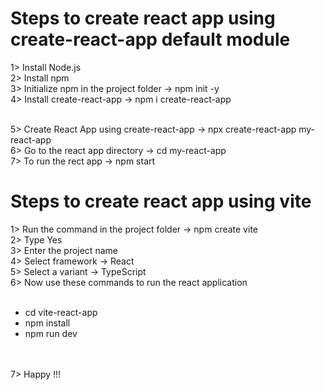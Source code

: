 # Steps to create react app using create-react-app default module

1> Install Node.js <br>
2> Install npm <br>
3> Initialize npm in the project folder -> npm init -y <br>
4> Install create-react-app -> npm i create-react-app <br><br>

5> Create React App using create-react-app -> npx create-react-app my-react-app <br>
6> Go to the react app directory -> cd my-react-app <br>
7> To run the rect app -> npm start <br>

# Steps to create react app using vite

1> Run the command in the project folder -> npm create vite <br>
2> Type Yes <br>
3> Enter the project name <br>
4> Select framework -> React <br>
5> Select a variant -> TypeScript <br>
6> Now use these commands to run the react application <br><br>

<ul>
  <li>cd vite-react-app</li>
  <li>npm install</li>
  <li>npm run dev</li>
</ul> <br><br>
7> Happy !!!